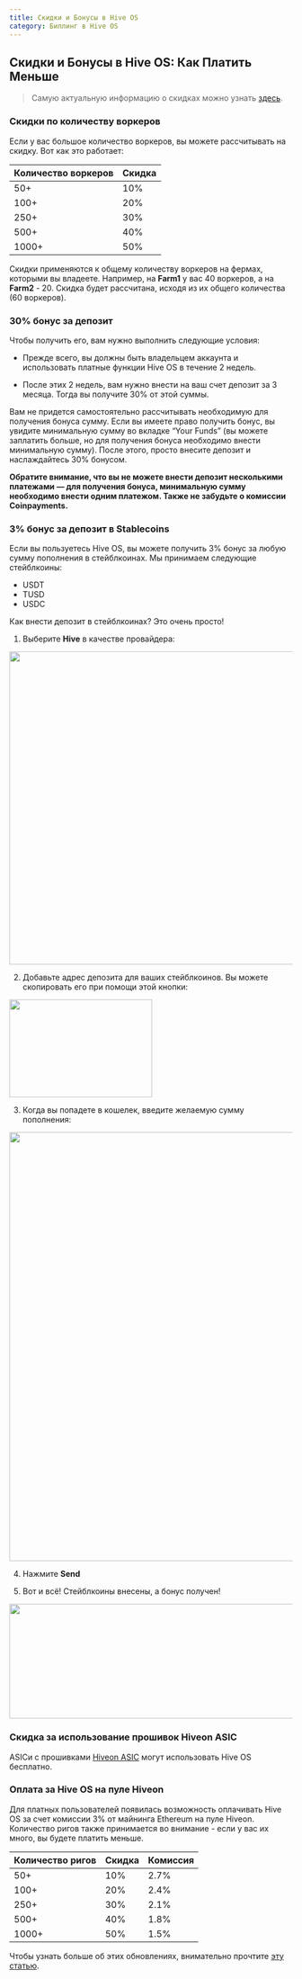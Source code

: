 ```yaml
---
title: Скидки и Бонусы в Hive OS
category: Биллинг в Hive OS
---
```

## Скидки и Бонусы в Hive OS: Как Платить Меньше

>Самую актуальную информацию о скидках можно узнать <a href="https://hiveos.farm/pricing/">здесь</a>.

### Скидки по количеству воркеров
Если у вас большое количество воркеров, вы можете рассчитывать на скидку. Вот как это работает:

| Количество воркеров | Скидка |
|-------------------|----------|
|50+               | 10%      |
|100+              | 20%      |
|250+               | 30%      |
| 500+              | 40%      |
| 1000+             | 50%      |


Скидки применяются к общему количеству воркеров на фермах, которыми вы владеете. Например, на **Farm1** у вас 40 воркеров, а на **Farm2** - 20. Скидка будет рассчитана, исходя из их общего количества (60 воркеров).

### 30% бонус за депозит
Чтобы получить его, вам нужно выполнить следующие условия:

- Прежде всего, вы должны быть владельцем аккаунта и использовать платные функции Hive OS в течение 2 недель.

- После этих 2 недель, вам нужно внести на ваш счет депозит за 3 месяца. Тогда вы получите 30% от этой суммы.

Вам не придется самостоятельно рассчитывать необходимую для получения бонуса сумму. Если вы имеете право получить бонус, вы увидите минимальную сумму во вкладке “Your Funds” (вы можете заплатить больше, но для получения бонуса необходимо внести минимальную сумму). После этого, просто внесите депозит и наслаждайтесь 30% бонусом.

__Обратите внимание, что вы не можете внести депозит несколькими платежами — для получения бонуса, минимальную сумму необходимо внести одним платежом. Также не забудьте о комиссии Coinpayments.__

### 3% бонус за депозит в Stablecoins
Если вы пользуетесь Hive OS, вы можете получить 3% бонус за любую сумму пополнения в стейблкоинах. Мы принимаем следующие стейблкоины:
- USDT
- TUSD
- USDC

Как внести депозит в стейблкоинах? Это очень просто!
1. Выберите **Hive** в качестве провайдера:

<img class="ni pd eq t u ho ak hx" width="1280" height="557" role="presentation" src="https://miro.medium.com/max/1600/0*L8qSjVTuu_AjOWL5">


2. Добавьте адрес депозита для ваших стейблкоинов. Вы можете скопировать его при помощи этой кнопки:

<img class="ni pd eq t u ho ak hx" width="254" height="174" role="presentation" src="https://miro.medium.com/max/318/0*3hLQ5RFW_1_5-hjH">

3. Когда вы попадете в кошелек, введите желаемую сумму пополнения:

<img class="ni pd eq t u ho ak hx" width="1280" height="763" role="presentation" src="https://miro.medium.com/max/1600/0*64wVo2a140p-rxKc">

4. Нажмите **Send**

5. Вот и всё! Стейблкоины внесены, а бонус получен!

<img class="ni pd eq t u ho ak hx" width="1280" height="204" role="presentation" src="https://miro.medium.com/max/1600/0*jTxxgFEp4YrqcO-s">

### Скидка за использование прошивок Hiveon ASIC
ASICи с прошивками <a href="https://hiveos.farm/asic">Hiveon ASIC</a> могут использовать Hive OS бесплатно.

### Оплата за Hive OS на пуле Hiveon
Для платных пользователей появилась возможность оплачивать Hive OS за счет комиссии 3% от майнинга Ethereum на пуле Hiveon. Количество ригов также принимается во внимание - если у вас их много, вы будете платить меньше.


| Количество ригов | Скидка | Комиссия|
|-------------------|----------|--------|
|50+               | 10%        |2.7%|
|100+              | 20%      |2.4%|
|250+               | 30%      |2.1%|
| 500+              | 40%      |1.8%|
| 1000+             | 50%      |1.5%|


Чтобы узнать больше об этих обновлениях, внимательно прочтите [эту статью](faq\billing\billing-updates_ru.md).
